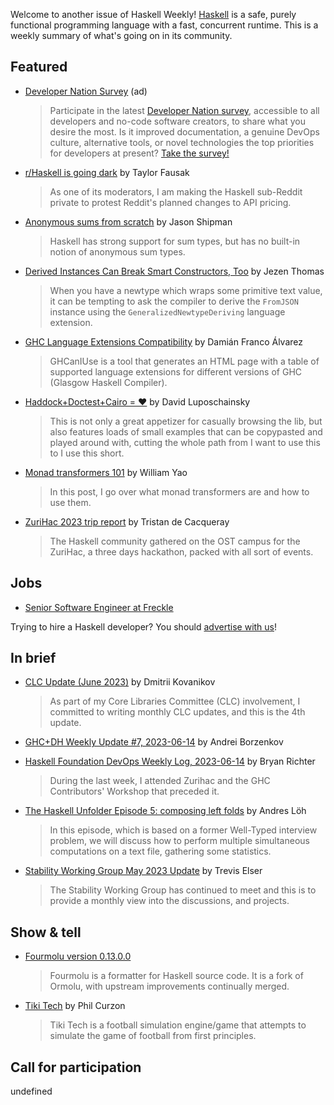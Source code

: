 Welcome to another issue of Haskell Weekly!
[Haskell](https://www.haskell.org) is a safe, purely functional programming language with a fast, concurrent runtime.
This is a weekly summary of what's going on in its community.

## Featured

<!-- Runs on 2023-06-15, 2023-06-22, 2023-07-06 & 2023-07-13. -->
- [Developer Nation Survey](https://www.developereconomics.net/?member_id=haskell&utm_medium=nl_1) (ad)
  > Participate in the latest [Developer Nation survey](https://www.developereconomics.net/?member_id=haskell&utm_medium=nl_1), accessible to all developers and no-code software creators, to share what you desire the most. Is it improved documentation, a genuine DevOps culture, alternative tools, or novel technologies the top priorities for developers at present? [Take the survey!](https://www.developereconomics.net/?member_id=haskell&utm_medium=nl_1)

- [r/Haskell is going dark](https://discourse.haskell.org/t/r-haskell-is-going-dark/6405?u=taylorfausak) by Taylor Fausak
  > As one of its moderators, I am making the Haskell sub-Reddit private to protest Reddit's planned changes to API pricing.

- [Anonymous sums from scratch](https://jship.github.io/posts/2023-06-11-anonymous-sums-from-scratch/) by Jason Shipman
  > Haskell has strong support for sum types, but has no built-in notion of anonymous sum types.

- [Derived Instances Can Break Smart Constructors, Too](https://jezenthomas.com/2023/06/derived-instances-can-break-smart-constructors/) by Jezen Thomas
  > When you have a newtype which wraps some primitive text value, it can be tempting to ask the compiler to derive the `FromJSON` instance using the `GeneralizedNewtypeDeriving` language extension.

- [GHC Language Extensions Compatibility](https://ghcaniuse.damianfral.com) by Damián Franco Álvarez
  > GHCanIUse is a tool that generates an HTML page with a table of supported language extensions for different versions of GHC (Glasgow Haskell Compiler).

- [Haddock+Doctest+Cairo = ♥](https://github.com/quchen/articles/blob/9a780a19a86c87192816340ddc856e8a396f40c2/2023-06-12%20Haddock%2BDoctest%2BCairo.md) by David Luposchainsky
  > This is not only a great appetizer for casually browsing the lib, but also features loads of small examples that can be copypasted and played around with, cutting the whole path from I want to use this to I use this short.

- [Monad transformers 101](https://www.williamyaoh.com/posts/2023-06-10-monad-transformers-101.html) by William Yao
  > In this post, I go over what monad transformers are and how to use them.

- [ZuriHac 2023 trip report](https://tristancacqueray.github.io/blog/zurihac2023) by Tristan de Cacqueray
  > The Haskell community gathered on the OST campus for the ZuriHac, a three days hackathon, packed with all sort of events.

## Jobs

- [Senior Software Engineer at Freckle](https://jobs.smartrecruiters.com/Renaissance/743999910649183-senior-software-engineer-haskell)

Trying to hire a Haskell developer?
You should [advertise with us](https://haskellweekly.news/advertising.html)!

## In brief

- [CLC Update (June 2023)](https://discourse.haskell.org/t/clc-update-june-2023/6395?u=taylorfausak) by Dmitrii Kovanikov
  > As part of my Core Libraries Committee (CLC) involvement, I committed to writing monthly CLC updates, and this is the 4th update.

- [GHC+DH Weekly Update #7, 2023-06-14](https://discourse.haskell.org/t/ghc-dh-weekly-update-7-2023-06-14/6444?u=taylorfausak) by Andrei Borzenkov

- [Haskell Foundation DevOps Weekly Log, 2023-06-14](https://discourse.haskell.org/t/haskell-foundation-devops-weekly-log-2023-06-14/6445?u=taylorfausak) by Bryan Richter
  > During the last week, I attended Zurihac and the GHC Contributors' Workshop that preceded it.

- [The Haskell Unfolder Episode 5: composing left folds](https://discourse.haskell.org/t/the-haskell-unfolder-episode-5-composing-left-folds/6441?u=taylorfausak) by Andres Löh
  > In this episode, which is based on a former Well-Typed interview problem, we will discuss how to perform multiple simultaneous computations on a text file, gathering some statistics.

- [Stability Working Group May 2023 Update](https://discourse.haskell.org/t/stability-working-group-may-2023-update/6398?u=taylorfausak) by Trevis Elser
  > The Stability Working Group has continued to meet and this is to provide a monthly view into the discussions, and projects.

## Show & tell

- [Fourmolu version 0.13.0.0](https://github.com/fourmolu/fourmolu/releases/tag/v0.13.0.0)
  > Fourmolu is a formatter for Haskell source code. It is a fork of Ormolu, with upstream improvements continually merged.

- [Tiki Tech](https://github.com/TheInnerLight/tiki-tech/tree/a191ebab634696b6fe483fd215e8627dae5654d6) by Phil Curzon
  > Tiki Tech is a football simulation engine/game that attempts to simulate the game of football from first principles.

## Call for participation

undefined
